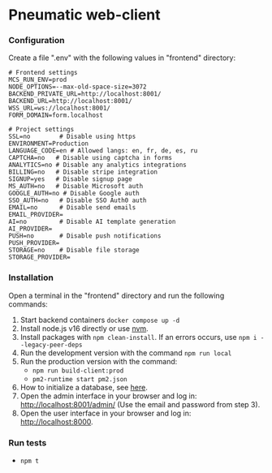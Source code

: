 # Pneumatic web-client

### Configuration
Create a file ".env" with the following values in "frontend" directory:
```shell
# Frontend settings
MCS_RUN_ENV=prod
NODE_OPTIONS=--max-old-space-size=3072
BACKEND_PRIVATE_URL=http://localhost:8001/
BACKEND_URL=http://localhost:8001/
WSS_URL=ws://localhost:8001/
FORM_DOMAIN=form.localhost

# Project settings
SSL=no        # Disable using https
ENVIRONMENT=Production
LANGUAGE_CODE=en # Allowed langs: en, fr, de, es, ru
CAPTCHA=no   # Disable using captcha in forms
ANALYTICS=no # Disable any analytics integrations
BILLING=no   # Disable stripe integration
SIGNUP=yes   # Disable signup page
MS_AUTH=no   # Disable Microsoft auth
GOOGLE_AUTH=no # Disable Google auth
SSO_AUTH=no   # Disable SSO Auth0 auth
EMAIL=no      # Disable send emails
EMAIL_PROVIDER=
AI=no         # Disable AI template generation
AI_PROVIDER=
PUSH=no       # Disable push notifications
PUSH_PROVIDER=
STORAGE=no    # Disable file storage
STORAGE_PROVIDER=
```

### Installation
Open a terminal in the "frontend" directory and run the following commands:
1. Start backend containers ``docker compose up -d``
2. Install node.js v16 directly or use [nvm](https://github.com/nvm-sh/nvm).
3. Install packages with ``npm clean-install``. If an errors occurs, use ``npm i --legacy-peer-deps``
4. Run the development version with the command ``npm run local``
5. Run the production version with the command:
   * ``npm run build-client:prod``
   * ``pm2-runtime start pm2.json``
6. How to initialize a database, see [here](https://github.com/pneumaticapp/pneumaticworkflow/blob/master/backend/README.md#project-initialization).
7. Open the admin interface in your browser and log in: [http://localhost:8001/admin/](http://localhost:8001/admin/) (Use the email and password from step 3).
8. Open the user interface in your browser and log in: [http://localhost:8000](http://localhost:8000).


### Run tests
* `npm t`
